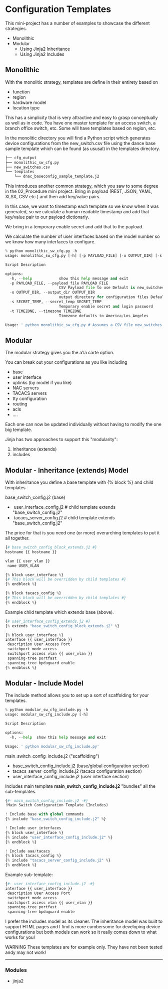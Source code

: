 # Configuration Templates

This mini-project has a number of examples to showcase the different strategies.

- Monolithic
- Modular
  - Using Jinja2 Inheritance
  - Using Jinja2 Includes

## Monolithic

With the monolitic strategy, templates are define in their entirety based on 

- function
- region
- hardware model
- location type

This has a simplicity that is very attractive and easy to grasp conceptually as well as in code.
You have one master template for an access switch, a branch office switch, etc.  Some will have templates based on region, etc.

In the monolitic directory you will find a Python script which generates device configurations from the new_switch.csv file using the dance base sample template which can be found (as ususal) in the templates directory.

```python
├── cfg_output
├── monolithic_sw_cfg.py
├── new_switches.csv
└── templates
    └── dnac_baseconfig_sample_template.j2

```

This introduces another common strategy, which you saw to some degree in the 02_Procedure mini project.  Bring in payload (REST, JSON, YAML, XLSX, CSV etc.) and then add key/value pairs.

In this case, we want to timestamp each template so we know when it was generated, so we calculate a human readable timestamp and add that key/value pair to our payload dictionarly.

We bring in a temporary enable secret and add that to the payload.

We calculate the number of user interfaces based on the model number so we know how many interfaces to configure.

```python
% python monolithic_sw_cfg.py -h
usage: monolithic_sw_cfg.py [-h] [-p PAYLOAD_FILE] [-o OUTPUT_DIR] [-s SECRET_TEMP] [-t TIMEZONE]

Script Description

options:
  -h, --help            show this help message and exit
  -p PAYLOAD_FILE, --payload_file PAYLOAD_FILE
                        CSV Payload file to use Default is new_switches.csv
  -o OUTPUT_DIR, --output_dir OUTPUT_DIR
                        output directory for configuration files Default is cfg_output
  -s SECRET_TEMP, --secret_temp SECRET_TEMP
                        Temporary enable secret and login password
  -t TIMEZONE, --timezone TIMEZONE
                        Timezone defaults to America/Los_Angeles

Usage: ' python monolithic_sw_cfg.py # Assumes a CSV file new_switches.csv with new switch payload'
```






## Modular

The modular strategy gives you the a'la carte option.

You can break out your configurations as you like including
- base
- user interface
- uplinks (by model if you like)
- NAC servers
- TACACS servers
- tty configuration
- routing
- acls
- ....

Each one can now be updated individually without having to modify the one big template.

Jinja has two approaches to support this "modularity":

1. Inheritance (extends)
2. includes

## Modular - Inheritance (extends) Model

With inheritance you define a base template with {% block <name> %} and child templates 

base_switch_config.j2 (base)

- ​	user_interface_config.j2 # child template extends "base_switch_config.j2"
- ​	tacacs_server_config.j2 # child template extends "base_switch_config.j2"

The price for that is you need one (or more) overarching templates to put it all together.

```python
{# base_switch_config_block_extends.j2 #}
hostname {{ hostname }}

vlan {{ user_vlan }}
 name USER_VLAN

{% block user_interface %}
{# This block will be overridden by child templates #}
{% endblock %}

{% block tacacs_config %}
{# This block will be overridden by child templates #}
{% endblock %}

```



Example child template which extends base (above).

```python
{# user_interface_config_extends.j2 #}
{% extends "base_switch_config_block_extends.j2" %}

{% block user_interface %}
interface {{ user_interface }}
 description User Access Port
 switchport mode access
 switchport access vlan {{ user_vlan }}
 spanning-tree portfast
 spanning-tree bpduguard enable
{% endblock %}
```



## Modular - Include Model

The include method allows you to set up a sort of scaffolding for your templates.

```python
% python modular_sw_cfg_include.py -h
usage: modular_sw_cfg_include.py [-h]

Script Description

options:
  -h, --help  show this help message and exit

Usage: ' python modular_sw_cfg_include.py'

```



main_switch_config_include.j2 ("scaffolding")

- base_switch_config_include.j2 (base/global configuration section)
- tacacs_server_config_include.j2 (tacacs configuration section)
- user_interface_config_include.j2 (user interface section)

Includes main template **main_switch_config_include.j2** "bundles" all the sub-templates.

```python
{#- main_switch_config_include.j2 -#}
!Main Switch Configuration Template (Includes)

! Include base with global commands
{% include "base_switch_config_include.j2" %}

! Include user interfaces
{% block user_interface %}
{% include "user_interface_config_include.j2" %}
{% endblock %}

! Include aaa/tacacs
{% block tacacs_config %}
{% include "tacacs_server_config_include.j2" %}
{% endblock %}
```

Example sub-template:

```python
{#- user_interface_config_include.j2 -#}
interface {{ user_interface }}
 description User Access Port
 switchport mode access
 switchport access vlan {{ user_vlan }}
 spanning-tree portfast
 spanning-tree bpduguard enable
```

I prefer the includes model as its cleaner.  The inheritance model was built to support HTML pages and I find is more cumbersome for developing device configurations but both models can work so it really comes down to what works for you!

WARNING
These templates are for example only. They have not been tested andy may not work!


---
### Modules

- jinja2

  
